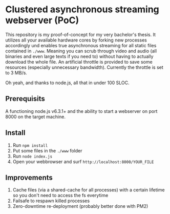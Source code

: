 # Clustered asynchronous streaming webserver (PoC)

This repository is my proof-of-concept for my very bachelor's thesis. It utilizes all your available hardware cores by forking new processes accordingly und enables true asynchronous streaming for all static files contained in `./www`. Meaning you can scrub through video and audio (all binaries and even large texts if you need to) without having to actually download the whole file. An artificial throttle is provided to save some resources (especially unnecessary bandwidth). Currently the throttle is set to 3 MB/s.

Oh yeah, and thanks to node.js, all that in under 100 SLOC.

## Prerequisits

A functioning node.js v6.3.1+ and the ability to start a webserver on port 8000 on the target machine.

## Install

1. Run `npm install`
2. Put some files in the `./www` folder
3. Run `node index.js`
4. Open your webbrowser and surf `http://localhost:8000/YOUR_FILE`

## Improvements

1. Cache files (via a shared-cache for all processes) with a certain lifetime so you don't need to access the fs everytime
2. Failsafe to respawn killed processes
3. Zero-downtime re-deployment (probably better done with PM2)
